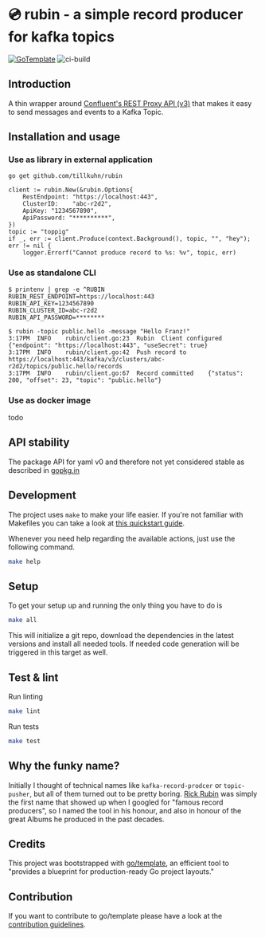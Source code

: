 # 💿 rubin - a simple record producer for kafka topics

[![GoTemplate](https://img.shields.io/badge/go/template-black?logo=go)](https://github.com/SchwarzIT/go-template)
![ci-build](https://github.com/tillkuhn/rubin/actions/workflows/main.yml/badge.svg)

## Introduction

A thin wrapper around [Confluent's  REST Proxy API (v3)](https://docs.confluent.io/platform/current/kafka-rest/api.html#records-v3) that makes it easy to send messages and events to a Kafka Topic.

## Installation and usage

### Use as library in external application


```
go get github.com/tillkuhn/rubin
```
```
client := rubin.New(&rubin.Options{
	RestEndpoint: "https://localhost:443",
	ClusterID:    "abc-r2d2",
	ApiKey: "1234567890",
	ApiPassword: "**********",
})
topic := "toppig"
if _, err := client.Produce(context.Background(), topic, "", "hey"); err != nil {
	logger.Errorf("Cannot produce record to %s: %v", topic, err)

```
### Use as standalone CLI

```
$ printenv | grep -e ^RUBIN
RUBIN_REST_ENDPOINT=https://localhost:443
RUBIN_API_KEY=1234567890
RUBIN_CLUSTER_ID=abc-r2d2
RUBIN_API_PASSWORD=********
```
```
$ rubin -topic public.hello -message "Hello Franz!"
3:17PM	INFO	rubin/client.go:23	Rubin  Client configured	{"endpoint": "https://localhost:443", "useSecret": true}
3:17PM	INFO	rubin/client.go:42	Push record to https://localhost:443/kafka/v3/clusters/abc-r2d2/topics/public.hello/records
3:17PM	INFO	rubin/client.go:67	Record committed	{"status": 200, "offset": 23, "topic": "public.hello"}
```

### Use as docker image

todo


## API stability

The package API for yaml v0 and therefore not yet considered stable as described in [gopkg.in](https://gopkg.in)

## Development

The project uses `make` to make your life easier. If you're not familiar with Makefiles you can take a look at [this quickstart guide](https://makefiletutorial.com).

Whenever you need help regarding the available actions, just use the following command.

```bash
make help
```

## Setup

To get your setup up and running the only thing you have to do is

```bash
make all
```

This will initialize a git repo, download the dependencies in the latest versions and install all needed tools.
If needed code generation will be triggered in this target as well.

## Test & lint

Run linting

```bash
make lint
```

Run tests

```bash
make test
```


## Why the funky name?

Initially I thought of technical names like `kafka-record-prodcer` or `topic-pusher`, but all of them turned out to be pretty boring. [Rick Rubin](https://en.wikipedia.org/wiki/Rick_Rubin) was simply the first name that showed up when I googled for "famous record producers", so I named the tool in his honour, and also in honour of the great Albums he produced in the past decades.   

## Credits

This project was bootstrapped with [go/template](https://github.com/SchwarzIT/go-template), an efficient tool to "provides a blueprint for production-ready Go project layouts."

## Contribution
If you want to contribute to go/template please have a look at the [contribution guidelines](./CONTRIBUTING.md).

